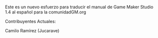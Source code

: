Este es un nuevo esfuerzo para traducir el manual de Game Maker Studio 1.4 al
español para la comunidadGM.org

Contribuyentes Actuales:

Camilo Ramírez (Jucarave)